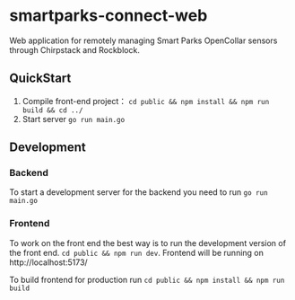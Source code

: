 # smartparks-connect-web
Web application for remotely managing Smart Parks OpenCollar sensors through Chirpstack and Rockblock.

## QuickStart
1. Compile front-end project： ```cd public && npm install && npm run build && cd ../```
2. Start server ```go run main.go```

## Development

### Backend
To start a development server for the backend you need to run ```go run main.go```

### Frontend
To work on the front end the best way is to run the development version of the front end.
```cd public && npm run dev```. Frontend will be running on http://localhost:5173/

To build frontend for production run ```cd public && npm install && npm run build```

